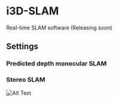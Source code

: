 # i3D-SLAM
 Real-time SLAM software (Releasing soon)

## Settings
### Predicted depth monocular SLAM
### Stereo SLAM 

 ![Alt Text](samples/i3DSLAMv1.0.gif)
